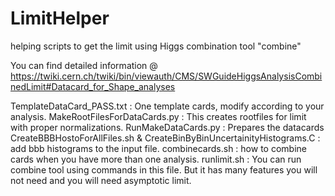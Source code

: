 # LimitHelper
helping scripts to get the limit using Higgs combination tool "combine"

You can find detailed information @ https://twiki.cern.ch/twiki/bin/viewauth/CMS/SWGuideHiggsAnalysisCombinedLimit#Datacard_for_Shape_analyses

TemplateDataCard_PASS.txt : One template cards, modify according to your analysis. 
MakeRootFilesForDataCards.py : This creates rootfiles for limit with proper normalizations. 
RunMakeDataCards.py : Prepares the datacards
CreateBBBHostoForAllFiles.sh & CreateBinByBinUncertainityHistograms.C : add bbb histograms to the input file. 
combinecards.sh : how to combine cards when you have more than one analysis. 
runlimit.sh : You can run combine tool using commands in this file. But it has many features you will not need and you will need asymptotic limit. 